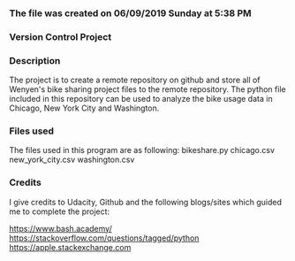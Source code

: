 ### The file was created on 06/09/2019 Sunday at 5:38 PM

### Version Control Project

### Description
The project is to create a remote repository on github and store all of Wenyen's bike sharing project files to the remote repository.
The python file included in this repository can be used to analyze the
bike usage data in Chicago, New York City and Washington.

### Files used
The files used in this program are as following:
bikeshare.py
chicago.csv
new_york_city.csv
washington.csv


### Credits
I give credits to Udacity, Github and the following blogs/sites which guided me to complete the project:

https://www.bash.academy/
https://stackoverflow.com/questions/tagged/python
https://apple.stackexchange.com
